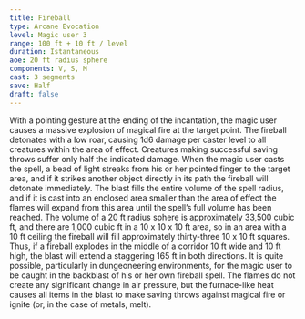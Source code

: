 ```yaml
---
title: Fireball
type: Arcane Evocation
level: Magic user 3
range: 100 ft + 10 ft / level
duration: Istantaneous
aoe: 20 ft radius sphere
components: V, S, M
cast: 3 segments
save: Half
draft: false
---
```


With a pointing gesture at the ending of the incantation, the magic user causes a massive explosion of magical fire at the target point. The fireball detonates with a low roar, causing 1d6 damage per caster level to all creatures within the area of effect. Creatures making successful saving throws suffer only half the indicated damage. When the magic user casts the spell, a bead of light streaks from his or her pointed finger to the target area, and if it strikes another object directly in its path the fireball will detonate immediately. The blast fills the entire volume of the spell radius, and if it is cast into an enclosed area smaller than the area of effect the flames will expand from this area until the spell’s full volume has been reached. The volume of a 20 ft radius sphere is approximately 33,500 cubic ft, and there are 1,000 cubic ft in a 10 x 10 x 10 ft area, so in an area with a 10 ft ceiling the fireball will fill approximately thirty-three 10 x 10 ft squares. Thus, if a fireball explodes in the middle of a corridor 10 ft wide and 10 ft high, the blast will extend a staggering 165 ft in both directions. It is quite possible, particularly in dungeoneering environments, for the magic user to be caught in the backblast of his or her own fireball spell. The flames do not create any significant change in air pressure, but the furnace-like heat causes all items in the blast to make saving throws against magical fire or ignite (or, in the case of metals, melt).